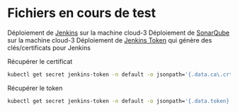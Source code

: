 # Fichiers en cours de test

Déploiement de [Jenkins](jenkins.yml) sur la machine cloud-3
Déploiement de [SonarQube](sonarqube.yml) sur la machine cloud-3
Déploiement de [Jenkins Token](jenkins-k3s.yml) qui génère des clés/certificats pour Jenkins

Récupérer le certificat
```bash
kubectl get secret jenkins-token -n default -o jsonpath='{.data.ca\.crt}' | base64 --decode
```
Récupérer le token
```bash
kubectl get secret jenkins-token -n default -o jsonpath='{.data.token}' | base64 --decode
```